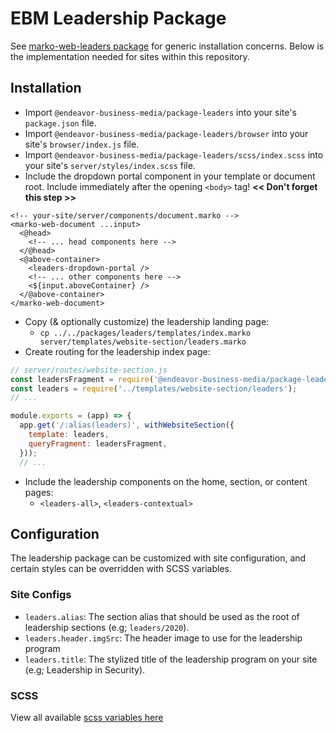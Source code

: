 # EBM Leadership Package

See [marko-web-leaders package](https://github.com/base-cms/base-cms/blob/master/packages/marko-web-leaders/README.md) for generic installation concerns. Below is the implementation needed for sites within this repository.

## Installation
- Import `@endeavor-business-media/package-leaders` into your site's `package.json` file.
- Import `@endeavor-business-media/package-leaders/browser` into your site's `browser/index.js` file.
- Import `@endeavor-business-media/package-leaders/scss/index.scss` into your site's `server/styles/index.scss` file.
- Include the dropdown portal component in your template or document root. Include immediately after the opening `<body>` tag! **<< Don't forget this step >>**
```marko
<!-- your-site/server/components/document.marko -->
<marko-web-document ...input>
  <@head>
    <!-- ... head components here -->
  </@head>
  <@above-container>
    <leaders-dropdown-portal />
    <!-- ... other components here -->
    <${input.aboveContainer} />
  </@above-container>
</marko-web-document>
```
- Copy (& optionally customize) the leadership landing page:
  - `cp ../../packages/leaders/templates/index.marko server/templates/website-section/leaders.marko`
- Create routing for the leadership index page:
```js
// server/routes/website-section.js
const leadersFragment = require('@endeavor-business-media/package-leaders/graphql/fragments/leaders-section');
const leaders = require('../templates/website-section/leaders');
// ...

module.exports = (app) => {
  app.get('/:alias(leaders)', withWebsiteSection({
    template: leaders,
    queryFragment: leadersFragment,
  }));
  // ...
```
- Include the leadership components on the home, section, or content pages:
  - `<leaders-all>`, `<leaders-contextual>`

## Configuration

The leadership package can be customized with site configuration, and certain styles can be overridden with SCSS variables.

### Site Configs
- `leaders.alias`: The section alias that should be used as the root of leadership sections (e.g; `leaders/2020`).
- `leaders.header.imgSrc`: The header image to use for the leadership program
- `leaders.title`: The stylized title of the leadership program on your site (e.g; Leadership in Security).

### SCSS

View all available [scss variables here](https://github.com/base-cms/base-cms/blob/master/packages/leaders-program/src/scss/_variables.scss)
